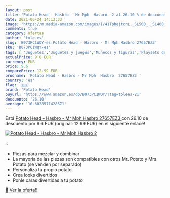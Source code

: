 ```yaml
---
layout: post
title: 'Potato Head - Hasbro - Mr Mph  Hasbro  2 al 26.10 % de descuento'
date: 2021-06-24 14:13:33
image: 'https://m.media-amazon.com/images/I/41TphejtcrL._SL500_._SL400_.jpg'
comments: true
category: ofertas
author: 'tole.es'
slug: 'B073PC1WQY-es Potato Head - Hasbro - Mr Mph Hasbro 27657EZ3'
sku: 'B073PC1WQY-es'
tags: [ 'Juguetes','Juguetes y juegos','Muñecos y figuras','Playsets de figuras de juguete para niños','hasbro','potato head', ]
actualPrice: 9.6 EUR
currency: EUR
price: 9.6
comparePrice: 12.99 EUR
prodname: 'Potato Head - Hasbro - Mr Mph  Hasbro  27657EZ3 '
country: 'es'
flag: '🇪🇸'
brand: 'Potato Head'
buyurl: 'https://www.amazon.es/dp/B073PC1WQY/?tag=tolees-21'
descuento: '26.10'
average: '10.6828571428571'
---
```


Está [Potato Head - Hasbro - Mr Mph  Hasbro  27657EZ3 ](https://www.amazon.es/dp/B073PC1WQY/?tag=tolees-21) con 26.10 de descuento por 9.6 EUR (original: 12.99 EUR) en el siguiente enlace!

[![Potato Head - Hasbro - Mr Mph  Hasbro  2](https://m.media-amazon.com/images/I/41TphejtcrL._SL500_._SL400_.jpg)](https://www.amazon.es/dp/B073PC1WQY/?tag=tolees-21)

ℹ️:

- Piezas para mezclar y combinar
- La mayoría de las piezas son compatibles con otros Mr. Potato y Mrs. Potato (se venden por separado)
- Personaliza tu propio potato
- Crea looks divertidos
- Ponle caras divertidas a tu potato

[🛒 Ver la oferta!!](https://www.amazon.es/dp/B073PC1WQY/?tag=tolees-21)
